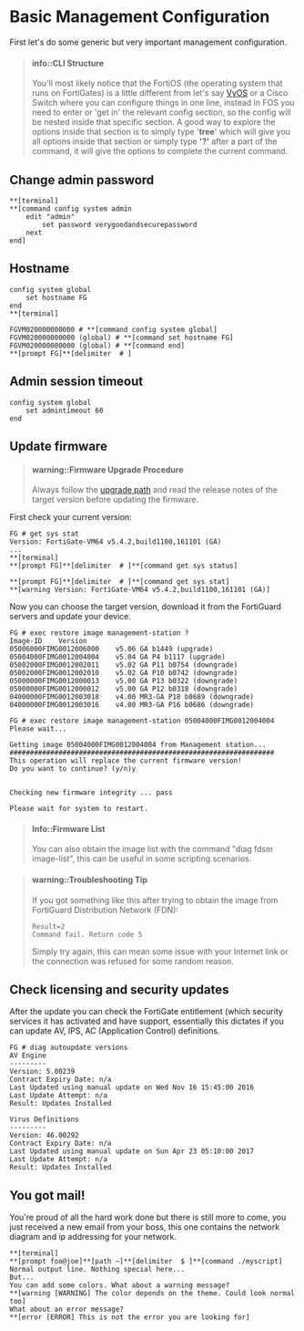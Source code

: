 # Basic Management Configuration

First let's do some generic but very important management configuration.

> #### info::CLI Structure
>
> You'll most likely notice that the FortiOS \(the operating system that runs on FortiGates\) is a little different from let's say [VyOS](https://vyos.io/) or a Cisco Switch where you can configure things in one line, instead in FOS you need to enter or 'get in' the relevant config section, so the config will be nested inside that specific section. A good way to explore the options inside that section is to simply type '**tree**' which will give you all options inside that section or simply type **'?'** after a part of the command, it will give the options to complete the current command.

## Change admin password

```
**[terminal] 
**[command config system admin
    edit "admin"
        set password verygoodandsecurepassword
    next
end]
```

## Hostname

```
config system global
    set hostname FG
end
**[terminal]

FGVM020000000000 # **[command config system global]
FGVM020000000000 (global) # **[command set hostname FG]
FGVM020000000000 (global) # **[command end]
**[prompt FG]**[delimiter  # ]
```

## Admin session timeout

```
config system global
    set admintimeout 60
end
```

## Update firmware

> #### warning::Firmware Upgrade Procedure
>
> Always follow the [upgrade path](http://cookbook.fortinet.com/sysadmins-notebook/supported-upgrade-paths-fortios/) and read the release notes of the target version before updating the firmware.

First check your current version:

```
FG # get sys stat
Version: FortiGate-VM64 v5.4.2,build1100,161101 (GA)
...
**[terminal]
**[prompt FG]**[delimiter  # ]**[command get sys status]

**[prompt FG]**[delimiter  # ]**[command get sys stat]
**[warning Version: FortiGate-VM64 v5.4.2,build1100,161101 (GA)]
```

Now you can choose the target version, download it from the FortiGuard servers and update your device.

```
FG # exec restore image management-station ?
Image-ID    Version
05006000FIMG0012006000    v5.06 GA b1449 (upgrade)
05004000FIMG0012004004    v5.04 GA P4 b1117 (upgrade)
05002000FIMG0012002011    v5.02 GA P11 b0754 (downgrade)
05002000FIMG0012002010    v5.02 GA P10 b0742 (downgrade)
05000000FIMG0012000013    v5.00 GA P13 b0322 (downgrade)
05000000FIMG0012000012    v5.00 GA P12 b0318 (downgrade)
04000000FIMG0012003018    v4.00 MR3-GA P18 b0689 (downgrade)
04000000FIMG0012003016    v4.00 MR3-GA P16 b0686 (downgrade)

FG # exec restore image management-station 05004000FIMG0012004004
Please wait...

Getting image 05004000FIMG0012004004 from Management station...
#################################################################
This operation will replace the current firmware version!
Do you want to continue? (y/n)y


Checking new firmware integrity ... pass

Please wait for system to restart.
```

> #### Info::Firmware List
>
> You can also obtain the image list with the command "diag fdsm image-list", this can be useful in some scripting scenarios.

#### 

> #### warning::Troubleshooting Tip
>
> If you got something like this after trying to obtain the image from FortiGuard Distribution Network \(FDN\):
>
> ```
> Result=2
> Command fail. Return code 5
> ```
>
> Simply try again, this can mean some issue with your Internet link or the connection was refused for some random reason.

## Check licensing and security updates

After the update you can check the FortiGate entitlement \(which security services it has activated and have support, essentially this dictates if you can update AV, IPS, AC \(Application Control\) definitions.

```
FG # diag autoupdate versions 
AV Engine
---------
Version: 5.00239
Contract Expiry Date: n/a
Last Updated using manual update on Wed Nov 16 15:45:00 2016
Last Update Attempt: n/a
Result: Updates Installed

Virus Definitions
---------
Version: 46.00292
Contract Expiry Date: n/a
Last Updated using manual update on Sun Apr 23 05:10:00 2017
Last Update Attempt: n/a
Result: Updates Installed
```

## 

## You got mail!

You're proud of all the hard work done but there is still more to come, you just received a new email from your boss, this one contains the network diagram and ip addressing for your network.

```
**[terminal]
**[prompt foo@joe]**[path ~]**[delimiter  $ ]**[command ./myscript]
Normal output line. Nothing special here...
But...
You can add some colors. What about a warning message?
**[warning [WARNING] The color depends on the theme. Could look normal too]
What about an error message?
**[error [ERROR] This is not the error you are looking for]
```



